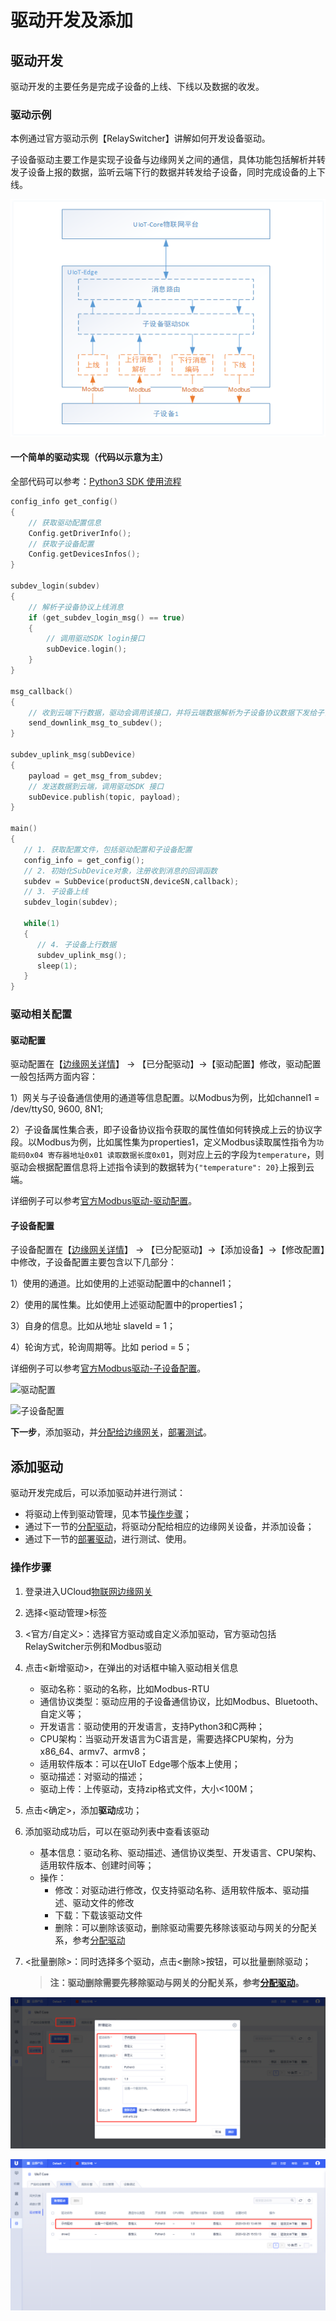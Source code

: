 # 驱动开发及添加

## 驱动开发

驱动开发的主要任务是完成子设备的上线、下线以及数据的收发。

### 驱动示例

本例通过官方驱动示例【RelaySwitcher】讲解如何开发设备驱动。

子设备驱动主要工作是实现子设备与边缘网关之间的通信，具体功能包括解析并转发子设备上报的数据，监听云端下行的数据并转发给子设备，同时完成设备的上下线。

![驱动开发框图](../../images/驱动开发框图.png)


#### 一个简单的驱动实现（代码以示意为主）

全部代码可以参考：[Python3 SDK 使用流程](/uiot-edge/edge_development/subdev_driver_SDK/python3_SDK_intro)

```c
config_info get_config()
{ 
    // 获取驱动配置信息
    Config.getDriverInfo();
    // 获取子设备配置
    Config.getDevicesInfos();
}

subdev_login(subdev)
{
    // 解析子设备协议上线消息
    if (get_subdev_login_msg() == true)
    {
        // 调用驱动SDK login接口
        subDevice.login();
    }
}

msg_callback()
{
    // 收到云端下行数据，驱动会调用该接口，并将云端数据解析为子设备协议数据下发给子设备
    send_downlink_msg_to_subdev();
}

subdev_uplink_msg(subDevice)
{
    payload = get_msg_from_subdev;
    // 发送数据到云端，调用驱动SDK 接口
    subDevice.publish(topic, payload);
}

main()
{ 
   // 1. 获取配置文件，包括驱动配置和子设备配置
   config_info = get_config();
   // 2. 初始化SubDevice对象，注册收到消息的回调函数
   subdev = SubDevice(productSN,deviceSN,callback);
   // 3. 子设备上线
   subdev_login(subdev);
    
   while(1)
   {
      // 4. 子设备上行数据
   	  subdev_uplink_msg(); 
      sleep(1);
   }
}
```

### 驱动相关配置

#### 驱动配置

驱动配置在【[边缘网关详情](/uiot-edge/user_guide/edge_subdevice/create_edge#网关详情)】 -> 【已分配驱动】->【驱动配置】修改，驱动配置一般包括两方面内容：

1）网关与子设备通信使用的通道等信息配置。以Modbus为例，比如channel1 = /dev/ttyS0, 9600, 8N1;

2）子设备属性集合表，即子设备协议指令获取的属性值如何转换成上云的协议字段。以Modbus为例，比如属性集为properties1，定义Modbus读取属性指令为`功能码0x04 寄存器地址0x01 读取数据长度0x01`，则对应上云的字段为`temperature`，则驱动会根据配置信息将上述指令读到的数据转为`{"temperature": 20}`上报到云端。

详细例子可以参考[官方Modbus驱动-驱动配置](/uiot-edge/edge_development/subdev_driver_SDK/offical_modbus_driver#驱动配置)。

#### 子设备配置

子设备配置在【[边缘网关详情](/uiot-edge/user_guide/edge_subdevice/create_edge#网关详情)】 -> 【已分配驱动】->【添加设备】->【修改配置】中修改，子设备配置主要包含以下几部分：

1）使用的通道。比如使用的上述驱动配置中的channel1；

2）使用的属性集。比如使用上述驱动配置中的properties1；

3）自身的信息。比如从地址 slaveId = 1；

4）轮询方式，轮询周期等。比如 period = 5；

详细例子可以参考[官方Modbus驱动-子设备配置](/uiot-edge/edge_development/subdev_driver_SDK/offical_modbus_driver#子设备配置)。

![驱动配置]()

![子设备配置]()

**下一步**，添加驱动，并[分配给边缘网关](/uiot-edge/user_guide/subdevice_driver_access/driver_allocate)，[部署测试](/uiot-edge/user_guide/subdevice_driver_access/driver_allocate#部署驱动)。

## 添加驱动

驱动开发完成后，可以添加驱动并进行测试：

- 将驱动上传到驱动管理，见本节[操作步骤](/uiot-edge/user_guide/subdevice_driver_access/driver_development#操作步骤)；
- 通过下一节的[分配驱动](/uiot-edge/user_guide/subdevice_driver_access/driver_allocate)，将驱动分配给相应的边缘网关设备，并添加设备；
- 通过下一节的[部署驱动](/uiot-edge/user_guide/subdevice_driver_access/driver_allocate#部署驱动)，进行测试、使用。

### 操作步骤

1. 登录进入UCloud[物联网边缘网关](https://console.ucloud.cn/uiot_edge)

2. 选择<驱动管理>标签

3. <官方/自定义>：选择官方驱动或自定义添加驱动，官方驱动包括RelaySwitcher示例和Modbus驱动

4. 点击<新增驱动>，在弹出的对话框中输入驱动相关信息
   - 驱动名称：驱动的名称，比如Modbus-RTU
   - 通信协议类型：驱动应用的子设备通信协议，比如Modbus、Bluetooth、自定义等；
   - 开发语言：驱动使用的开发语言，支持Python3和C两种；
   - CPU架构：当驱动开发语言为C语言是，需要选择CPU架构，分为x86_64、armv7、armv8；
   - 适用软件版本：可以在UIoT Edge哪个版本上使用；
   - 驱动描述：对驱动的描述；
   - 驱动上传：上传驱动，支持zip格式文件，大小<100M；

5. 点击<确定>，添加**驱动**成功；

6. 添加驱动成功后，可以在驱动列表中查看该驱动
   - 基本信息：驱动名称、驱动描述、通信协议类型、开发语言、CPU架构、适用软件版本、创建时间等；
   - 操作：
     - 修改：对驱动进行修改，仅支持驱动名称、适用软件版本、驱动描述、驱动文件的修改
     - 下载：下载该驱动文件
     - 删除：可以删除该驱动，删除驱动需要先移除该驱动与网关的分配关系，参考[分配驱动](/uiot-edge/user_guide/subdevice_driver_access/driver_allocate)

7. <批量删除>：同时选择多个驱动，点击<删除>按钮，可以批量删除驱动；

   > **注：驱动删除需要先移除驱动与网关的分配关系，参考[分配驱动](/uiot-edge/user_guide/subdevice_driver_access/driver_allocate)。**

![新增驱动](../../images/新增驱动.png)

![新增驱动列表](../../images/新增驱动列表.png)

